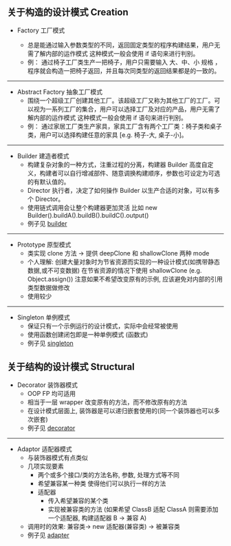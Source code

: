 ## 关于构造的设计模式 Creation

- Factory 工厂模式

  - 总是能通过输入参数类型的不同，返回固定类型的程序构建结果，用户无需了解内部的运作模式
    这种模式一般会使用 if 语句来进行判别。
  - 例：
    通过椅子工厂类生产一把椅子，用户只需要输入 大、中、小 规格 ， 程序就会构造一把椅子返回，并且每次同类型的返回结果都是的一致的。

---

- Abstract Factory 抽象工厂模式
  - 围绕一个超级工厂创建其他工厂。该超级工厂又称为其他工厂的工厂。可以视为一系列工厂的集合，用户可以选择工厂及对应的产品，用户无需了解内部的运作模式
    这种模式一般会使用 if 语句来进行判别。
  - 例：
    通过家居工厂类生产家具，家具工厂含有两个工厂类：椅子类和桌子类，用户可以选择构建任意的家具 [e.g. 椅子-大, 桌子-小]。

---

- Builder 建造者模式
  - 构建复杂对象的一种方式，注重过程的分离，构建器 Builder 高度自定义，构建者可以自行增减部件、随意调换构建顺序，参数也可设定为可选的有默认值的。
  - Director 执行者，决定了如何操作 Builder 以生产合适的对象，可以有多个 Director。
  - 使用链式调用会让整个构建器更加灵活 比如 new Builder().buildA().buildB().buildC().output()
  - 例子见 [builder](./Creational/builder)

---

- Prototype 原型模式
  - 类实现 clone 方法 -> 提供 deepClone 和 shallowClone 两种 mode
  - 个人理解: 创建大量对象时为节省资源而实现的一种设计模式(如携带静态数据,或不可变数据)
    在节省资源的情况下使用 shallowClone (e.g. Object.assign())
    注意如果不希望改变原有的示例, 应该避免对内部的引用类型数据做修改
  - 使用较少

---

- Singleton 单例模式
  - 保证只有一个示例运行的设计模式，实际中会经常被使用
  - 使用函数创建闭包即是一种单例模式 (函数式)
  - 例子见 [singleton](./Creational/singleton)

## 关于结构的设计模式 Structural

- Decorator 装饰器模式
  - OOP FP 均可适用
  - 相当于一层 wrapper 改变原有的方法，而不修改原有的方法
  - 在设计模式层面上, 装饰器是可以递归嵌套使用的(同一个装饰器也可以多次嵌套)
  - 例子见 [decorator](./Structual/decorator)

---

- Adaptor 适配器模式
  - 与装饰器模式有点类似
  - 几项实现要素
    - 两个或多个接口/类的方法名称, 参数, 处理方式等不同
    - 希望兼容某一种类 使得他们可以执行一样的方法
    - 适配器
      - 传入希望兼容的某个类
      - 实现被兼容类的方法
        (如果希望 ClassB 适配 ClassA 则需要添加一个适配器, 构建适配器 B -> 兼容 A)
  - 调用时的效果:
    兼容类-> new 适配器(兼容类) -> 被兼容类
  - 例子见 [adapter](./Structual/adapter)
